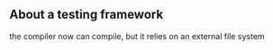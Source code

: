 ## About a testing framework

the compiler now can compile, but it relies on an external file system
